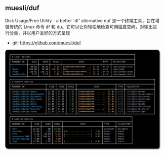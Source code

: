 ## muesli/duf

Disk Usage/Free Utility - a better 'df' alternative
duf 是一个终端工具，旨在增强传统的 Linux 命令 df 和 du。它可以让你轻松地检查可用磁盘空间，对输出进行分类，并以用户友好的方式呈现

* git: https://github.com/muesli/duf

![duf](./image/duf.png)